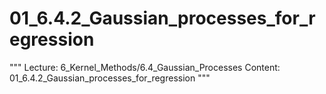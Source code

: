 # 01_6.4.2_Gaussian_processes_for_regression

"""
Lecture: 6_Kernel_Methods/6.4_Gaussian_Processes
Content: 01_6.4.2_Gaussian_processes_for_regression
"""

